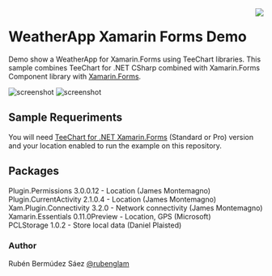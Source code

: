 <a href="https://www.steema.com/product/forms">
<img align="right" src="http://www.teechart.net/img/logos/teechart_forms.png">
</a>

WeatherApp Xamarin Forms Demo
===========================
Demo show a WeatherApp for Xamarin.Forms using TeeChart libraries. 
This sample combines TeeChart for .NET CSharp combined with Xamarin.Forms Component library with <a href="https://docs.microsoft.com/en-us/xamarin/xamarin-forms/">Xamarin.Forms</a>. 

![screenshot](https://github.com/Steema/teechart-xamarin-forms-samples/blob/master/WeatherApp/Screenshots/DROID_VIDEO_APP.gif)
![screenshot](https://github.com/Steema/teechart-xamarin-forms-samples/blob/master/WeatherApp/Screenshots/UWP_VIDEO_APP.gif)

## Sample Requeriments

You will need [TeeChart for .NET  Xamarin.Forms](https://www.steema.com/downloads/forms) (Standard or Pro) version and your location enabled to run the example on this repository.

## Packages

Plugin.Permissions 3.0.0.12 - Location (James Montemagno) <br/>
Plugin.CurrentActivity 2.1.0.4 - Location (James Montemagno) <br/>
Xam.Plugin.Connectivity 3.2.0 - Network connectivity (James Montemagno) <br/>
Xamarin.Essentials 0.11.0Preview - Location, GPS (Microsoft) <br/>
PCLStorage 1.0.2 - Store local data (Daniel Plaisted) 

### Author

Rubén Bermúdez Sáez 
<a href="https://twitter.com/rubenglam">@rubenglam</a>